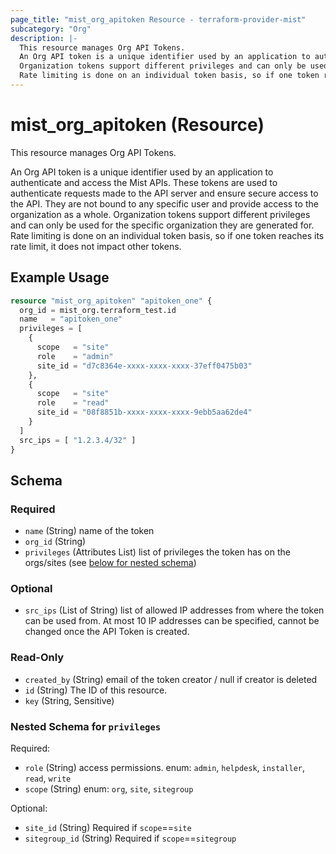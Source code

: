 ```yaml
---
page_title: "mist_org_apitoken Resource - terraform-provider-mist"
subcategory: "Org"
description: |-
  This resource manages Org API Tokens.
  An Org API token is a unique identifier used by an application to authenticate and access the Mist APIs. These tokens are used to authenticate requests made to the API server and ensure secure access to the API. They are not bound to any specific user and provide access to the organization as a whole.
  Organization tokens support different privileges and can only be used for the specific organization they are generated for.
  Rate limiting is done on an individual token basis, so if one token reaches its rate limit, it does not impact other tokens.
---
```


# mist_org_apitoken (Resource)

This resource manages Org API Tokens.

An Org API token is a unique identifier used by an application to authenticate and access the Mist APIs. These tokens are used to authenticate requests made to the API server and ensure secure access to the API. They are not bound to any specific user and provide access to the organization as a whole. 
Organization tokens support different privileges and can only be used for the specific organization they are generated for.
Rate limiting is done on an individual token basis, so if one token reaches its rate limit, it does not impact other tokens.


## Example Usage

```terraform
resource "mist_org_apitoken" "apitoken_one" {
  org_id = mist_org.terraform_test.id
  name   = "apitoken_one"
  privileges = [
    {
      scope   = "site"
      role    = "admin"
      site_id = "d7c8364e-xxxx-xxxx-xxxx-37eff0475b03"
    },
    {
      scope   = "site"
      role    = "read"
      site_id = "08f8851b-xxxx-xxxx-xxxx-9ebb5aa62de4"
    }
  ]
  src_ips = [ "1.2.3.4/32" ]
}
```

<!-- schema generated by tfplugindocs -->
## Schema

### Required

- `name` (String) name of the token
- `org_id` (String)
- `privileges` (Attributes List) list of privileges the token has on the orgs/sites (see [below for nested schema](#nestedatt--privileges))

### Optional

- `src_ips` (List of String) list of allowed IP addresses from where the token can be used from. At most 10 IP addresses can be specified, cannot be changed once the API Token is created.

### Read-Only

- `created_by` (String) email of the token creator / null if creator is deleted
- `id` (String) The ID of this resource.
- `key` (String, Sensitive)

<a id="nestedatt--privileges"></a>
### Nested Schema for `privileges`

Required:

- `role` (String) access permissions. enum: `admin`, `helpdesk`, `installer`, `read`, `write`
- `scope` (String) enum: `org`, `site`, `sitegroup`

Optional:

- `site_id` (String) Required if `scope`==`site`
- `sitegroup_id` (String) Required if `scope`==`sitegroup`


